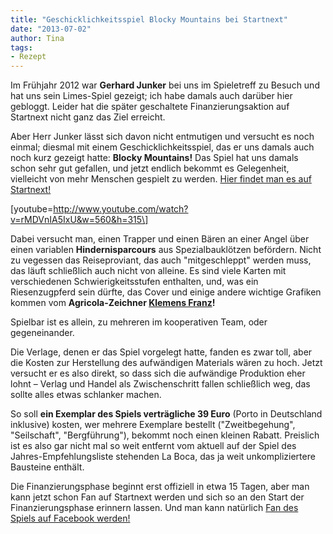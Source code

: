 ```yaml
---
title: "Geschicklichkeitsspiel Blocky Mountains bei Startnext"
date: "2013-07-02" 
author: Tina
tags:
- Rezept
---
```


Im Frühjahr 2012 war **Gerhard Junker** bei uns im Spieletreff zu Besuch und hat uns sein Limes-Spiel gezeigt; ich habe damals auch darüber hier gebloggt. Leider hat die später geschaltete Finanzierungsaktion auf Startnext nicht ganz das Ziel erreicht.

Aber Herr Junker lässt sich davon nicht entmutigen und versucht es noch einmal; diesmal mit einem Geschicklichkeitsspiel, das er uns damals auch noch kurz gezeigt hatte: **Blocky Mountains!** Das Spiel hat uns damals schon sehr gut gefallen, und jetzt endlich bekommt es Gelegenheit, vielleicht von mehr Menschen gespielt zu werden. [Hier findet man es auf Startnext!](http://www.startnext.de/blocky-mountains)

\[youtube=http://www.youtube.com/watch?v=rMDVnIA5IxU&w=560&h=315\]

Dabei versucht man, einen Trapper und einen Bären an einer Angel über einen variablen **Hindernisparcours** aus Spezialbauklötzen befördern. Nicht zu vegessen das Reiseproviant, das auch "mitgeschleppt" werden muss, das läuft schließlich auch nicht von alleine. Es sind viele Karten mit verschiedenen Schwierigkeitsstufen enthalten, und, was ein Riesenzugpferd sein dürfte, das Cover und einige andere wichtige Grafiken kommen vom **Agricola-Zeichner [Klemens Franz](http://www.atelier198.com/weblog/?page_id=7 "Liste seiner illustrierten Spiele")!**

Spielbar ist es allein, zu mehreren im kooperativen Team, oder gegeneinander.

Die Verlage, denen er das Spiel vorgelegt hatte, fanden es zwar toll, aber die Kosten zur Herstellung des aufwändigen Materials wären zu hoch. Jetzt versucht er es also direkt, so dass sich die aufwändige Produktion eher lohnt – Verlag und Handel als Zwischenschritt fallen schließlich weg, das sollte alles etwas schlanker machen.

So soll **ein Exemplar des Spiels verträgliche 39 Euro** (Porto in Deutschland inklusive) kosten, wer mehrere Exemplare bestellt ("Zweitbegehung", "Seilschaft", "Bergführung"), bekommt noch einen kleinen Rabatt. Preislich ist es also gar nicht mal so weit entfernt vom aktuell auf der Spiel des Jahres-Empfehlungsliste stehenden La Boca, das ja weit unkompliziertere Bausteine enthält.

Die Finanzierungsphase beginnt erst offiziell in etwa 15 Tagen, aber man kann jetzt schon Fan auf Startnext werden und sich so an den Start der Finanzierungsphase erinnern lassen. Und man kann natürlich [Fan des Spiels auf Facebook werden!](https://www.facebook.com/BlockyMountains "Blocky Mountains auf Facebook")
